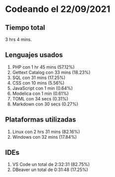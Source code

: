 # Codeando el 22/09/2021

## Tiempo total
3 hrs 4 mins.

## Lenguajes usados
1. PHP con 1 hr 45 mins (57.12%)
1. Gettext Catalog con 33 mins (18.23%)
1. SQL con 31 mins (17.25%)
1. CSS con 10 mins (5.56%)
1. JavaScript con 1 min (0.64%)
1. Modelica con 1 min (0.61%)
1. TOML con 34 secs (0.31%)
1. Markdown con 30 secs (0.27%)

## Plataformas utilizadas
1. Linux con 2 hrs 31 mins (82.16%)
1. Windows con 32 mins (17.84%)

## IDEs
1. VS Code un total de 2:32:31 (82.75%)
1. DBeaver un total de 0:31:48 (17.25%)
